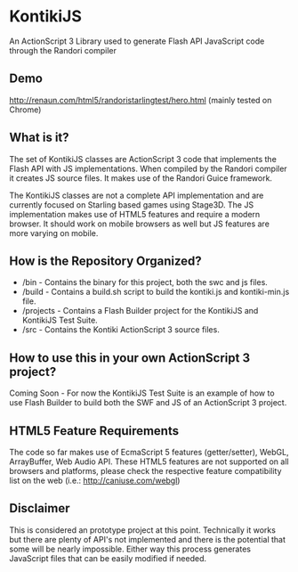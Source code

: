 KontikiJS
=========

An ActionScript 3 Library used to generate Flash API JavaScript code through the Randori compiler 

Demo
--------
http://renaun.com/html5/randoristarlingtest/hero.html (mainly tested on Chrome)


What is it?
--------

The set of KontikiJS classes are ActionScript 3 code that implements the Flash API with JS implementations. When compiled by the Randori compiler it creates JS source files. It makes use of the Randori Guice framework. 

The KontikiJS classes are not a complete API implementation and are currently focused on Starling based games using Stage3D. The JS implementation makes use of HTML5 features and require a modern browser. It should work on mobile browsers as well but JS features are more varying on mobile.


How is the Repository Organized?
--------

* /bin		- Contains the binary for this project, both the swc and js files.
* /build 		- Contains a build.sh script to build the kontiki.js and kontiki-min.js file.
* /projects 	- Contains a Flash Builder project for the KontikiJS and KontikiJS Test Suite.
* /src		- Contains the Kontiki ActionScript 3 source files.

How to use this in your own ActionScript 3 project?
--------

Coming Soon - For now the KontikiJS Test Suite is an example of how to use Flash Builder to build both the SWF and JS of an ActionScript 3 project.

HTML5 Feature Requirements
--------

The code so far makes use of EcmaScript 5 features (getter/setter), WebGL, ArrayBuffer, Web Audio API. These HTML5 features are not supported on all browsers and platforms, please check the respective feature compatibility list on the web (i.e.: http://caniuse.com/webgl)

Disclaimer
--------

This is considered an prototype project at this point. Technically it works but there are plenty of API's not implemented and there is the potential that some will be nearly impossible. Either way this process generates JavaScript files that can be easily modified  if needed.
